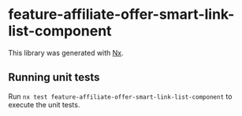 # feature-affiliate-offer-smart-link-list-component

This library was generated with [Nx](https://nx.dev).

## Running unit tests

Run `nx test feature-affiliate-offer-smart-link-list-component` to execute the unit tests.
